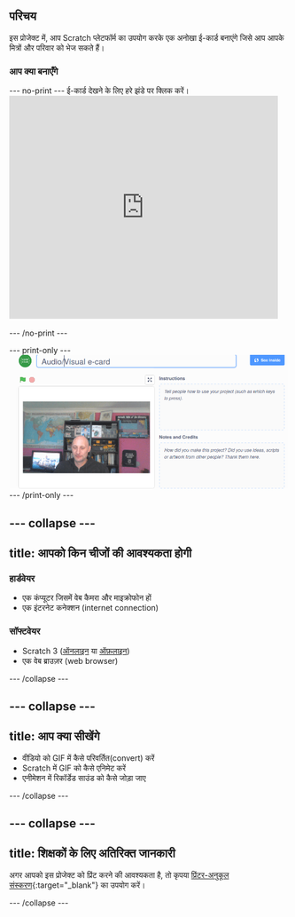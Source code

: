 ## परिचय

इस प्रोजेक्ट में, आप Scratch प्लेटफॉर्म का उपयोग करके एक अनोखा ई-कार्ड बनाएंगे जिसे आप आपके मित्रों और परिवार को भेज सकते हैं।

### आप क्या बनाएँगे

--- no-print --- ई-कार्ड देखने के लिए हरे झंडे पर क्लिक करें। <iframe src="https://scratch.mit.edu/projects/419313682/embed" allowtransparency="true" width="485" height="402" frameborder="0" scrolling="no" allowfullscreen mark="crwd-mark"></iframe>

--- /no-print ---

--- print-only --- ![Complete project](images/showcase_static.png) --- /print-only ---

--- collapse ---
---
title: आपको किन चीजों की आवश्यकता होगी
---
### हार्डवेयर

- एक कंप्यूटर जिसमें वेब कैमरा और माइक्रोफोन हों
- एक इंटरनेट कनेक्शन (internet connection)

### सॉफ्टवेयर

- Scratch 3 ([ऑनलाइन](http://rpf.io/scratchon) या [ऑफ़लाइन](http://rpf.io/scratchoff))
- एक वेब ब्राउज़र (web browser)

--- /collapse ---

--- collapse ---
---
title: आप क्या सीखेंगे
---

- वीडियो को GIF में कैसे परिवर्तित(convert) करें
- Scratch में GIF को कैसे एनिमेट करें
- एनीमेशन में रिकॉर्डेड साउंड को कैसे जोड़ा जाए

--- /collapse ---

--- collapse ---
---
title: शिक्षकों के लिए अतिरिक्त जानकारी
---

अगर आपको इस प्रोजेक्ट को प्रिंट करने की आवश्यकता है, तो कृपया [प्रिंटर-अनुकूल संस्करण](https://projects.raspberrypi.org/en/projects/av-e-card/print){:target="_blank"} का उपयोग करें।

--- /collapse ---
